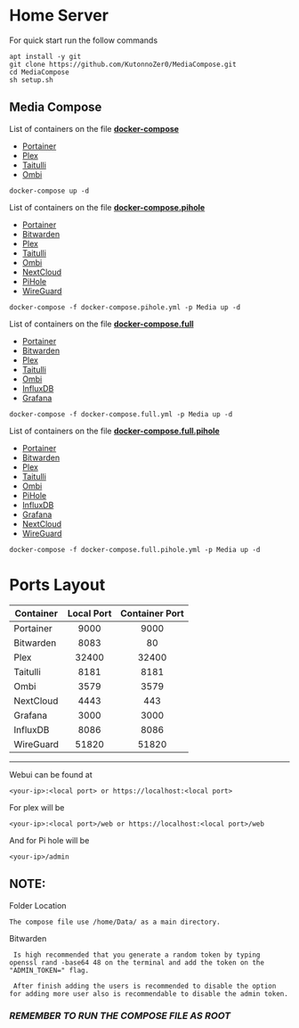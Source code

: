 # Home Server

For quick start run the follow commands

```
apt install -y git
git clone https://github.com/KutonnoZer0/MediaCompose.git
cd MediaCompose
sh setup.sh
```

## Media Compose

List of containers on the file **[docker-compose](https://raw.githubusercontent.com/KutonnoZer0/MediaCompose/main/Compose/docker-compose.yml)**

- [Portainer](https://www.portainer.io/)
- [Plex](https://www.plex.tv/)
- [Taitulli](https://tautulli.com/)
- [Ombi](https://ombi.io/)

```
docker-compose up -d
```

List of containers on the file **[docker-compose.pihole](https://raw.githubusercontent.com/KutonnoZer0/MediaCompose/main/Compose/docker-compose.pihole.yml)**

- [Portainer](https://www.portainer.io/)
- [Bitwarden](https://bitwarden.com/)
- [Plex](https://www.plex.tv/)
- [Taitulli](https://tautulli.com/)
- [Ombi](https://ombi.io/)
- [NextCloud](https://nextcloud.com/)
- [PiHole](https://pi-hole.net/)
- [WireGuard](https://www.wireguard.com/)
```
docker-compose -f docker-compose.pihole.yml -p Media up -d
```
List of containers on the file **[docker-compose.full](https://raw.githubusercontent.com/KutonnoZer0/MediaCompose/main/Compose/docker-compose.full.yml)**

- [Portainer](https://www.portainer.io/)
- [Bitwarden](https://bitwarden.com/)
- [Plex](https://www.plex.tv/)
- [Taitulli](https://tautulli.com/)
- [Ombi](https://ombi.io/)
- [InfluxDB](https://www.influxdata.com/)
- [Grafana](https://grafana.com/)
```
docker-compose -f docker-compose.full.yml -p Media up -d
```
List of containers on the file **[docker-compose.full.pihole](https://raw.githubusercontent.com/KutonnoZer0/MediaCompose/main/Compose/docker-compose.full.pihole.yml)**

- [Portainer](https://www.portainer.io/)
- [Bitwarden](https://bitwarden.com/)
- [Plex](https://www.plex.tv/)
- [Taitulli](https://tautulli.com/)
- [Ombi](https://ombi.io/)
- [PiHole](https://pi-hole.net/)
- [InfluxDB](https://www.influxdata.com/)
- [Grafana](https://grafana.com/)
- [NextCloud](https://nextcloud.com/)
- [WireGuard](https://www.wireguard.com/)
```
docker-compose -f docker-compose.full.pihole.yml -p Media up -d
```

# Ports Layout
| Container | Local Port | Container Port |
| --------- | :----------: | :--------------: |
| Portainer | 9000 | 9000 |
| Bitwarden | 8083 | 80 |   
| Plex  | 32400 | 32400 |
| Taitulli | 8181 | 8181 |
| Ombi | 3579 | 3579 |
| NextCloud | 4443 | 443 |
| Grafana  | 3000 | 3000 |
| InfluxDB | 8086 | 8086 | 
| WireGuard | 51820 | 51820 |
-------------------


Webui can be found at 
```
<your-ip>:<local port> or https://localhost:<local port>
```
For plex will be 
```
<your-ip>:<local port>/web or https://localhost:<local port>/web
```
And for Pi hole will be 
```
<your-ip>/admin
```

## **NOTE:** 

Folder Location

```
The compose file use /home/Data/ as a main directory.
```


Bitwarden

```
 Is high recommended that you generate a random token by typing openssl rand -base64 48 on the terminal and add the token on the "ADMIN_TOKEN=" flag.

 After finish adding the users is recommended to disable the option for adding more user also is recommendable to disable the admin token.
```

### *REMEMBER TO RUN THE COMPOSE FILE AS ROOT*
